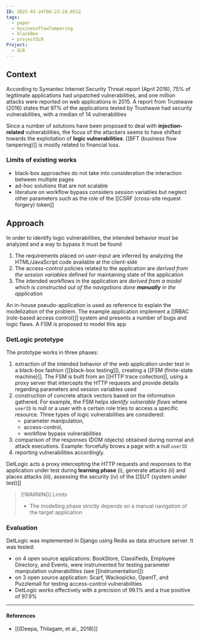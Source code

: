 ```yaml
---
ID: 2025-03-24T08:23:24.051Z
tags:
  - paper
  - businessFlowTampering
  - blackBox
  - projectSLR
Project:
  - SLR
---
```

## Context

According to Symantec Internet Security Threat report (April 2016), 75% of legitimate applications had unpatched vulnerabilities, and one million attacks were reported on web applications in 2015. A report from Trustwave (2016) states that 97% of the applications tested by Trustwave had security vulnerabilities, with a median of 14 vulnerabilities

Since a number of solutions have been proposed to deal with **injection-related** vulnerabilities, the focus of the attackers seems to have shifted towards the exploitation of **logic vulnerabilities**. [[BFT (business flow tampering)]] is mostly related to financial loss.

### Limits of existing works

- black-box approaches do not take into consideration the interaction between multiple pages
- ad-hoc solutions that are not scalable
- literature on workflow bypass considers session variables but neglect other parameters such as the role of the [[CSRF (cross-site request forgery) token]]
## Approach

In order to identify logic vulnerabilities, the intended behavior must be analyzed and a way to bypass it must be found
1. The requirements placed on user-input are inferred by analyzing the HTML/JavaScript code available at the client-side
2. The access-control policies related to the application are *derived from the session variables* defined for maintaining state of the application
3. The intended workflows in the application are *derived from a model which is constructed out of the navigations done **manually** in the application*

An in-house pseudo-application is used as reference to explain the modelization of the problem. The example application implement a [[RBAC (role-based access control)]] system and presents a number of bugs and logic flaws. A FSM is proposed to model this app

### DetLogic prototype

The prototype works in three phases:
1. extraction of the intended behavior of the web application under test in a black-box fashion ([[black-box testing]]), creating a [[FSM (finite-state machine)]]. The FSM is built from an [[HTTP trace collection]], using a proxy server that intercepts the HTTP requests and provide details regarding parameters and session variables used
2. construction of concrete attack vectors based on the information gathered. For example, the FSM helps *identify vulnerable flows* where `userID` is null or a user with a certain role tries to access a specific resource. Three types of logic vulnerabilities are considered:
	 - parameter manipulation,
	 - access-control,
	 - workflow bypass vulnerabilities
3. comparison of the responses (DOM objects) obtained during normal and attack executions. Example: forcefully brows a page with a null `userID`
4. reporting vulnerabilities accordingly.

DetLogic acts a proxy intercepting the HTTP requests and responses to the application under test during **learning phase** (i), generate attacks (ii) and places attacks (iii), assessing the security (iv) of the [[SUT (system under test)]]

> [!WARNING] Limits
> - The modelling phase strictly depends on a manual navigation of the target application

### Evaluation

DetLogic was implemented in Django using Redis as data structure server. It was tested:
- on 4 open source applications: BookStore, Classifieds, Employee Directory, and Events, were instrumented for testing parameter manipulation vulnerabilities (see [[instrumentation]])
- on 3 open source application: Scarf, Wackopicko, OpenIT, and Puzzlemall for testing access-control vulnerabilities
- DetLogic works effectively with a precision of 99.1% and a true positive of 97.9%

---
#### References
- [[(Deepa, Thilagam, et al., 2018)]]
